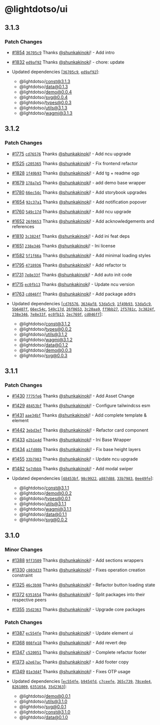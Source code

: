 # @lightdotso/ui

## 3.1.3

### Patch Changes

- [#1854](https://github.com/LightDotSo/LightDotSo/pull/1854) [`36705c9`](https://github.com/LightDotSo/LightDotSo/commit/36705c90dc5fbbb8180221eb7c08f1c844714bff) Thanks [@shunkakinoki](https://github.com/shunkakinoki)! - Add intro

- [#1832](https://github.com/LightDotSo/LightDotSo/pull/1832) [`ed9af92`](https://github.com/LightDotSo/LightDotSo/commit/ed9af920be0b94d81cf3c7abe753e1fc8144e3fc) Thanks [@shunkakinoki](https://github.com/shunkakinoki)! - chore: update

- Updated dependencies [[`36705c9`](https://github.com/LightDotSo/LightDotSo/commit/36705c90dc5fbbb8180221eb7c08f1c844714bff), [`ed9af92`](https://github.com/LightDotSo/LightDotSo/commit/ed9af920be0b94d81cf3c7abe753e1fc8144e3fc)]:
  - @lightdotso/const@3.1.3
  - @lightdotso/data@0.1.3
  - @lightdotso/demo@0.0.4
  - @lightdotso/svg@0.0.4
  - @lightdotso/types@0.0.3
  - @lightdotso/utils@3.1.3
  - @lightdotso/wagmi@3.1.3

## 3.1.2

### Patch Changes

- [#1775](https://github.com/LightDotSo/LightDotSo/pull/1775) [`cd76576`](https://github.com/LightDotSo/LightDotSo/commit/cd765766ac828c75dd8ad1a068a07b859009c085) Thanks [@shunkakinoki](https://github.com/shunkakinoki)! - Add ncu upgrade

- [#1525](https://github.com/LightDotSo/LightDotSo/pull/1525) [`c205365`](https://github.com/LightDotSo/LightDotSo/commit/c20536573c633dc0dc292c2e77413dd99b1cbe4e) Thanks [@shunkakinoki](https://github.com/shunkakinoki)! - Fix frontend refactor

- [#1828](https://github.com/LightDotSo/LightDotSo/pull/1828) [`1f49b93`](https://github.com/LightDotSo/LightDotSo/commit/1f49b939979776205ad1644a4b1ae6e2501a4ed2) Thanks [@shunkakinoki](https://github.com/shunkakinoki)! - Add tg + readme ogp

- [#1679](https://github.com/LightDotSo/LightDotSo/pull/1679) [`178a7e5`](https://github.com/LightDotSo/LightDotSo/commit/178a7e50e3059be679ae5e262def126e10a03c8a) Thanks [@shunkakinoki](https://github.com/shunkakinoki)! - add demo base wrapper

- [#1780](https://github.com/LightDotSo/LightDotSo/pull/1780) [`66ec54c`](https://github.com/LightDotSo/LightDotSo/commit/66ec54cf719720468891d7944bfebf5857829504) Thanks [@shunkakinoki](https://github.com/shunkakinoki)! - Add storybook upgrades

- [#1654](https://github.com/LightDotSo/LightDotSo/pull/1654) [`92c37a1`](https://github.com/LightDotSo/LightDotSo/commit/92c37a1de7e71978da1f2a3795a556eea18f3d36) Thanks [@shunkakinoki](https://github.com/shunkakinoki)! - Add notification popover

- [#1760](https://github.com/LightDotSo/LightDotSo/pull/1760) [`549c17d`](https://github.com/LightDotSo/LightDotSo/commit/549c17d6db7f3eed9b20fe449823d786fe5d7cb5) Thanks [@shunkakinoki](https://github.com/shunkakinoki)! - Add ncu upgrade

- [#1652](https://github.com/LightDotSo/LightDotSo/pull/1652) [`26f0653`](https://github.com/LightDotSo/LightDotSo/commit/26f06531a111fd8746fcb25d1a73211a418289cd) Thanks [@shunkakinoki](https://github.com/shunkakinoki)! - Add acknowledgements and references

- [#1810](https://github.com/LightDotSo/LightDotSo/pull/1810) [`3c3824f`](https://github.com/LightDotSo/LightDotSo/commit/3c3824f90c790785ea81aa525dd8691257505567) Thanks [@shunkakinoki](https://github.com/shunkakinoki)! - Add ini feat deps

- [#1651](https://github.com/LightDotSo/LightDotSo/pull/1651) [`238e346`](https://github.com/LightDotSo/LightDotSo/commit/238e34694988a0af454efb049acafc4a40575f56) Thanks [@shunkakinoki](https://github.com/shunkakinoki)! - Ini license

- [#1582](https://github.com/LightDotSo/LightDotSo/pull/1582) [`5f1f66a`](https://github.com/LightDotSo/LightDotSo/commit/5f1f66a3cc924c5fcf1bbb8e1f1672409830dd2e) Thanks [@shunkakinoki](https://github.com/shunkakinoki)! - Add minimal loading styles

- [#1795](https://github.com/LightDotSo/LightDotSo/pull/1795) [`4718936`](https://github.com/LightDotSo/LightDotSo/commit/471893669fd5933a584aec0e3d59b60514504dbc) Thanks [@shunkakinoki](https://github.com/shunkakinoki)! - Add refactor tx

- [#1731](https://github.com/LightDotSo/LightDotSo/pull/1731) [`7e8e33f`](https://github.com/LightDotSo/LightDotSo/commit/7e8e33fd2f4d7d41b52b78cc9a05a383574290f2) Thanks [@shunkakinoki](https://github.com/shunkakinoki)! - Add auto init code

- [#1715](https://github.com/LightDotSo/LightDotSo/pull/1715) [`ec0fb13`](https://github.com/LightDotSo/LightDotSo/commit/ec0fb131eb9bf0907e3f53e75f0e20115eb1b692) Thanks [@shunkakinoki](https://github.com/shunkakinoki)! - Update ncu version

- [#1763](https://github.com/LightDotSo/LightDotSo/pull/1763) [`cd046ff`](https://github.com/LightDotSo/LightDotSo/commit/cd046ffd92d97cf47354ed99435d00d0291668e8) Thanks [@shunkakinoki](https://github.com/shunkakinoki)! - Add package addrs

- Updated dependencies [[`cd76576`](https://github.com/LightDotSo/LightDotSo/commit/cd765766ac828c75dd8ad1a068a07b859009c085), [`3634af8`](https://github.com/LightDotSo/LightDotSo/commit/3634af8ccae4ed7c5957ff22959e48d69b75f774), [`53da5c9`](https://github.com/LightDotSo/LightDotSo/commit/53da5c96f0a858500bbdc89bd6327a7eb5089e6c), [`1f49b93`](https://github.com/LightDotSo/LightDotSo/commit/1f49b939979776205ad1644a4b1ae6e2501a4ed2), [`53da5c9`](https://github.com/LightDotSo/LightDotSo/commit/53da5c96f0a858500bbdc89bd6327a7eb5089e6c), [`5b6407f`](https://github.com/LightDotSo/LightDotSo/commit/5b6407f21716f7118c0518139207b94ba7f6f794), [`66ec54c`](https://github.com/LightDotSo/LightDotSo/commit/66ec54cf719720468891d7944bfebf5857829504), [`549c17d`](https://github.com/LightDotSo/LightDotSo/commit/549c17d6db7f3eed9b20fe449823d786fe5d7cb5), [`26f0653`](https://github.com/LightDotSo/LightDotSo/commit/26f06531a111fd8746fcb25d1a73211a418289cd), [`3c20aa9`](https://github.com/LightDotSo/LightDotSo/commit/3c20aa9ca4252e738b41a393d2a21791e8fe720e), [`ff9bb27`](https://github.com/LightDotSo/LightDotSo/commit/ff9bb272b8bec12d33639fdec39e3222b5318f9d), [`2f5781c`](https://github.com/LightDotSo/LightDotSo/commit/2f5781cc87aaa678ed6d53e254e4d867b21ffa4f), [`3c3824f`](https://github.com/LightDotSo/LightDotSo/commit/3c3824f90c790785ea81aa525dd8691257505567), [`238e346`](https://github.com/LightDotSo/LightDotSo/commit/238e34694988a0af454efb049acafc4a40575f56), [`7e8e33f`](https://github.com/LightDotSo/LightDotSo/commit/7e8e33fd2f4d7d41b52b78cc9a05a383574290f2), [`ec0fb13`](https://github.com/LightDotSo/LightDotSo/commit/ec0fb131eb9bf0907e3f53e75f0e20115eb1b692), [`2ec769f`](https://github.com/LightDotSo/LightDotSo/commit/2ec769f0449b2986df898d69599d794589ff2037), [`cd046ff`](https://github.com/LightDotSo/LightDotSo/commit/cd046ffd92d97cf47354ed99435d00d0291668e8)]:
  - @lightdotso/const@3.1.2
  - @lightdotso/types@0.0.2
  - @lightdotso/utils@3.1.2
  - @lightdotso/wagmi@3.1.2
  - @lightdotso/data@0.1.2
  - @lightdotso/demo@0.0.3
  - @lightdotso/svg@0.0.3

## 3.1.1

### Patch Changes

- [#1430](https://github.com/LightDotSo/LightDotSo/pull/1430) [`7775fe6`](https://github.com/LightDotSo/LightDotSo/commit/7775fe6dc64589adbb8aff0bfccd91ce15576d5b) Thanks [@shunkakinoki](https://github.com/shunkakinoki)! - Add Asset Change

- [#1429](https://github.com/LightDotSo/LightDotSo/pull/1429) [`48453bf`](https://github.com/LightDotSo/LightDotSo/commit/48453bfaf66de41a8dee355e8e56c2c1f334c32a) Thanks [@shunkakinoki](https://github.com/shunkakinoki)! - Configure tailwindcss esm

- [#1431](https://github.com/LightDotSo/LightDotSo/pull/1431) [`aae34bf`](https://github.com/LightDotSo/LightDotSo/commit/aae34bfc21e074fe5745b77e5c9284e33d11b204) Thanks [@shunkakinoki](https://github.com/shunkakinoki)! - Add complete template & element

- [#1442](https://github.com/LightDotSo/LightDotSo/pull/1442) [`3ebd3ef`](https://github.com/LightDotSo/LightDotSo/commit/3ebd3eff715e6ff51549d0de4c1eb76a90d99cad) Thanks [@shunkakinoki](https://github.com/shunkakinoki)! - Refactor card component

- [#1433](https://github.com/LightDotSo/LightDotSo/pull/1433) [`e2b1e4d`](https://github.com/LightDotSo/LightDotSo/commit/e2b1e4d759fafb1b480e3667de4dc95b0865ce2a) Thanks [@shunkakinoki](https://github.com/shunkakinoki)! - Ini Base Wrapper

- [#1434](https://github.com/LightDotSo/LightDotSo/pull/1434) [`a1fd80b`](https://github.com/LightDotSo/LightDotSo/commit/a1fd80b180af6d49b523faabd138422b2a91674c) Thanks [@shunkakinoki](https://github.com/shunkakinoki)! - Fix base height layers

- [#1455](https://github.com/LightDotSo/LightDotSo/pull/1455) [`33b7983`](https://github.com/LightDotSo/LightDotSo/commit/33b79832712965b6d95674239a2e78f95938a2f4) Thanks [@shunkakinoki](https://github.com/shunkakinoki)! - Update ncu upgrade

- [#1482](https://github.com/LightDotSo/LightDotSo/pull/1482) [`5e7dbbb`](https://github.com/LightDotSo/LightDotSo/commit/5e7dbbb74158b4c3885819d673ce7dcb5c5ad706) Thanks [@shunkakinoki](https://github.com/shunkakinoki)! - Add modal swiper

- Updated dependencies [[`48453bf`](https://github.com/LightDotSo/LightDotSo/commit/48453bfaf66de41a8dee355e8e56c2c1f334c32a), [`98c9922`](https://github.com/LightDotSo/LightDotSo/commit/98c9922c3fb3d2cfa2073182c50e822ce7bfbe4d), [`a887d88`](https://github.com/LightDotSo/LightDotSo/commit/a887d88322fdd936a4d6d07e965095bb330e19e7), [`33b7983`](https://github.com/LightDotSo/LightDotSo/commit/33b79832712965b6d95674239a2e78f95938a2f4), [`0ee49fe`](https://github.com/LightDotSo/LightDotSo/commit/0ee49fee18bdb3163f9ac50b6be3efe3fc783b6e)]:
  - @lightdotso/const@3.1.1
  - @lightdotso/demo@0.0.2
  - @lightdotso/types@0.0.1
  - @lightdotso/utils@3.1.1
  - @lightdotso/wagmi@3.1.1
  - @lightdotso/data@0.1.1
  - @lightdotso/svg@0.0.2

## 3.1.0

### Minor Changes

- [#1388](https://github.com/LightDotSo/LightDotSo/pull/1388) [`9ff3509`](https://github.com/LightDotSo/LightDotSo/commit/9ff3509103697ca25d714f37ea737d663ca82c61) Thanks [@shunkakinoki](https://github.com/shunkakinoki)! - Add sections wrappers

- [#1330](https://github.com/LightDotSo/LightDotSo/pull/1330) [`c803d33`](https://github.com/LightDotSo/LightDotSo/commit/c803d33a77f0f7b87c34808efa925bbf204a32e0) Thanks [@shunkakinoki](https://github.com/shunkakinoki)! - Fixes operation creation constraint

- [#1325](https://github.com/LightDotSo/LightDotSo/pull/1325) [`46c3b98`](https://github.com/LightDotSo/LightDotSo/commit/46c3b9852fc1689662bf6487b0b53d31f0c253c1) Thanks [@shunkakinoki](https://github.com/shunkakinoki)! - Refactor button loading state

- [#1372](https://github.com/LightDotSo/LightDotSo/pull/1372) [`6351654`](https://github.com/LightDotSo/LightDotSo/commit/6351654eb5cb938a7eacc63d441c86736bf26a36) Thanks [@shunkakinoki](https://github.com/shunkakinoki)! - Split packages into their respective peers

- [#1355](https://github.com/LightDotSo/LightDotSo/pull/1355) [`35d2363`](https://github.com/LightDotSo/LightDotSo/commit/35d2363c6b0a35c14689033956b2507473643d92) Thanks [@shunkakinoki](https://github.com/shunkakinoki)! - Upgrade core packages

### Patch Changes

- [#1387](https://github.com/LightDotSo/LightDotSo/pull/1387) [`ec554fe`](https://github.com/LightDotSo/LightDotSo/commit/ec554fe7557d5f2a6777ed4bcaf0d2a21d7ff7e1) Thanks [@shunkakinoki](https://github.com/shunkakinoki)! - Update element ui

- [#1368](https://github.com/LightDotSo/LightDotSo/pull/1368) [`008fe18`](https://github.com/LightDotSo/LightDotSo/commit/008fe18dcd1d7ca091a81bd68a915627be1a4773) Thanks [@shunkakinoki](https://github.com/shunkakinoki)! - Add revert dep

- [#1347](https://github.com/LightDotSo/LightDotSo/pull/1347) [`c520051`](https://github.com/LightDotSo/LightDotSo/commit/c520051e9656bb789d7fcb8ca81aa2ab638ade03) Thanks [@shunkakinoki](https://github.com/shunkakinoki)! - Complete refactor footer

- [#1373](https://github.com/LightDotSo/LightDotSo/pull/1373) [`a2e67ac`](https://github.com/LightDotSo/LightDotSo/commit/a2e67acb9f2fc95c155c732328fcbbd14ff7cad9) Thanks [@shunkakinoki](https://github.com/shunkakinoki)! - Add footer copy

- [#1349](https://github.com/LightDotSo/LightDotSo/pull/1349) [`01e3d4f`](https://github.com/LightDotSo/LightDotSo/commit/01e3d4f662bd1f9137f0387c2164e3ca35cd3c22) Thanks [@shunkakinoki](https://github.com/shunkakinoki)! - Fixes OTP usage

- Updated dependencies [[`ec554fe`](https://github.com/LightDotSo/LightDotSo/commit/ec554fe7557d5f2a6777ed4bcaf0d2a21d7ff7e1), [`b9454fd`](https://github.com/LightDotSo/LightDotSo/commit/b9454fdea76d0dc5d2f4e70f7eaa7b75ea1db612), [`c7ceefe`](https://github.com/LightDotSo/LightDotSo/commit/c7ceefeb0ca25acbafa9e002093e5d0848a822c5), [`365c739`](https://github.com/LightDotSo/LightDotSo/commit/365c739bc5cafabfa92d0cb77f6e8488a3a83c96), [`78cede4`](https://github.com/LightDotSo/LightDotSo/commit/78cede4cb27b34a6087c9d7c96303c9aa461002b), [`8261009`](https://github.com/LightDotSo/LightDotSo/commit/82610094a8e337e2029cc37e30231c7dbf64c79c), [`6351654`](https://github.com/LightDotSo/LightDotSo/commit/6351654eb5cb938a7eacc63d441c86736bf26a36), [`35d2363`](https://github.com/LightDotSo/LightDotSo/commit/35d2363c6b0a35c14689033956b2507473643d92)]:
  - @lightdotso/demo@0.0.1
  - @lightdotso/utils@3.1.0
  - @lightdotso/svg@0.0.1
  - @lightdotso/const@3.1.0
  - @lightdotso/data@0.1.0
